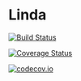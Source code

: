 # Linda

[![Build Status](https://travis-ci.org/ds4dm/Linda.jl.svg?branch=master)](https://travis-ci.org/ds4dm/Linda.jl)

[![Coverage Status](https://coveralls.io/repos/ds4dm/Linda.jl/badge.svg?branch=master&service=github)](https://coveralls.io/github/ds4dm/Linda.jl?branch=master)

[![codecov.io](http://codecov.io/github/ds4dm/Linda.jl/coverage.svg?branch=master)](http://codecov.io/github/ds4dm/Linda.jl?branch=master)
